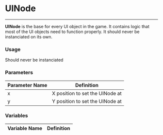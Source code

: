# UINode
---
**UINode** is the base for every UI object in the game. It contains logic that most of the UI objects need to function properly. It should never be instanciated on its own.

### Usage
Should never be instanciated

### Parameters
| Parameter Name | Definition |
| ----------- | ----------- |
| x | X position to set the UINode at |
| y | Y position to set the UINode at |


### Variables
| Variable Name | Definition |
| ----------- | ----------- |